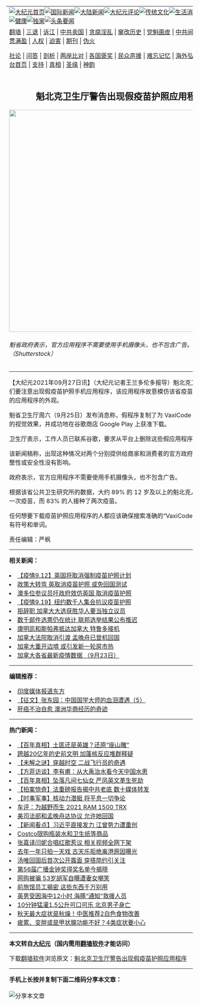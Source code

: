 <a name="1" id="1" target="_blank"></a><span id="1"></span>
<table align=center border="0"><tr><td colspan="2" VALIGN=TOP><a href="https://github.com/kinvde348/djy/blob/master/gb/nf1351518.md#1"><img src="https://raw.githubusercontent.com/kinvde348/www/master/t/djy/1.jpg" title="大纪元首页" alt="大纪元首页"></a><a href="https://github.com/kinvde348/djy/blob/master/gb/n24hr.md#1"><img src="https://raw.githubusercontent.com/kinvde348/www/master/t/djy/3.jpg" title="国际新闻" alt="国际新闻"></a><a href="https://github.com/kinvde348/djy/blob/master/gb/nsc413.md#1"><img src="https://raw.githubusercontent.com/kinvde348/www/master/t/djy/4.jpg" title="大陆新闻" alt="大陆新闻"></a><a href="https://github.com/kinvde348/djy/blob/master/gb/news392.md#1"><img src="https://raw.githubusercontent.com/kinvde348/www/master/t/djy/5.jpg" title="大纪元评论" alt="大纪元评论"></a><a href="https://github.com/kinvde348/djy/blob/master/gb/news2007.md#1"><img src="https://raw.githubusercontent.com/kinvde348/www/master/t/djy/6.jpg" title="传统文化" alt="传统文化"></a><a href="https://github.com/kinvde348/djy/blob/master/gb/news2008.md#1"><img src="https://raw.githubusercontent.com/kinvde348/www/master/t/djy/7.jpg" title="生活消费" alt="生活消费"></a><a href="https://github.com/kinvde348/djy/blob/master/gb/ncyule.md#1"><img src="https://raw.githubusercontent.com/kinvde348/www/master/t/djy/8.jpg" title="娱乐休闲" alt="娱乐休闲"></a><a href="https://github.com/kinvde348/djy/blob/master/gb/nsc1002.md#1"><img src="https://raw.githubusercontent.com/kinvde348/www/master/t/djy/9.jpg" title="健康" alt="健康"></a><a href="https://github.com/kinvde348/djy/blob/master/gb/nf6092.md#1"><img src="https://raw.githubusercontent.com/kinvde348/www/master/t/djy/10a.jpg" title="独家" alt="独家"></a><a href="https://github.com/kinvde348/djy/blob/master/gb/nf4514.md#1"><img src="https://raw.githubusercontent.com/kinvde348/www/master/t/djy/12a.jpg" title="头条要闻" alt="头条要闻"></a></td></tr>
<tr><td colspan="2" VALIGN=TOP><a target="_blank" href="https://github.com/kinvde348/www/blob/master/README.md?zsrh#1">翻墙</a> | <a target="_blank" href="https://github.com/kinvde348/djy/blob/master/gb/nf5657.md#1">三退</a> | <a target="_blank" href="https://github.com/kinvde348/djy/blob/master/gb/nf6124.md#1">诉江</a> | <a target="_blank" href="https://github.com/kinvde348/djy/blob/master/gb/nf1176117.md#1">中共卖国</a> | <a target="_blank" href="https://github.com/kinvde348/djy/blob/master/gb/nf5773.md#1">贪腐淫乱</a> | <a target="_blank" href="https://github.com/kinvde348/djy/blob/master/gb/nf1176115.md#1">窜改历史</a> | <a target="_blank" href="https://github.com/kinvde348/djy/blob/master/gb/nf1176107.md#1">党魁画皮</a> | <a target="_blank" href="https://github.com/kinvde348/djy/blob/master/gb/nf1320400.md#1">中共间谍</a> | <a target="_blank" href="https://github.com/kinvde348/djy/blob/master/gb/nf1176114.md#1">破坏传统</a> | <a target="_blank" href="https://github.com/kinvde348/ntdtv/blob/master/gb/prog447_1.md#1">恶贯满盈</a> | <a target="_blank" href="https://github.com/kinvde348/djy/blob/master/gb/ncid278.md#1">人权</a> | <a target="_blank" href="https://github.com/kinvde348/djy/blob/master/gb/nf1176111.md#1">迫害</a> | <a target="_blank" href="https://gitlab.com/szzdlab/mh-qikan/blob/master/README.md#1">期刊</a> | <a target="_blank" href="https://github.com/kinvde348/djy/blob/master/gb/nf5562.md#1">伪火</a></p><p><a target="_blank" href="https://github.com/kinvde348/djy/blob/master/gb/9p.md#1">社论</a> | <a target="_blank" href="https://github.com/kinvde348/djy/blob/master/gb/nf4378.md#1">问答</a> | <a target="_blank" href="https://github.com/kinvde348/djy/blob/master/gb/nf5792.md#1">剖析</a> | <a target="_blank" href="https://github.com/kinvde348/djy/blob/master/gb/nf5735.md#1">两岸比对</a> | <a target="_blank" href="https://github.com/kinvde348/djy/blob/master/gb/nf6119.md#1">各国褒奖</a> | <a target="_blank" href="https://github.com/kinvde348/djy/blob/master/gb/nf6120.md#1">民众声援</a> | <a target="_blank" href="https://github.com/kinvde348/djy/blob/master/gb/nf1188594.md#1">难忘记忆</a> | <a target="_blank" href="https://github.com/kinvde348/djy/blob/master/gb/nf3180.md#1">海外弘传</a> | <a target="_blank" href="https://github.com/kinvde348/djy/blob/master/gb/nf5410.md#1">万人上访</a> | <a target="_blank" href="https://github.com/kinvde348/www/blob/master/README.md?zsrh#1">平台首页</a> | <a target="_blank" href="https://github.com/kinvde348/djy/blob/master/gb/nf4386.md#1">支持</a> | <a target="_blank" href="https://github.com/kinvde348/djy/blob/master/gb/nf4389.md#1">真相</a> | <a target="_blank" href="https://github.com/kinvde348/djy/blob/master/gb/nf5790.md#1">圣缘</a> | <a target="_blank" href="https://github.com/kinvde348/djy/blob/master/gb/nf4786.md#1">神韵</a></td></tr>
<tr><td VALIGN=TOP width="626"><h2 align=center>魁北克卫生厅警告出现假疫苗护照应用程序</h2>
<img width="600" src="https://i.epochtimes.com/assets/uploads/2021/09/id13262074-shutterstock_1871514541-600x400.jpg" />
<h6>魁省政府表示，官方应用程序不需要使用手机摄像头，也不包含广告。（Shutterstock）
</h6>
<hr>
<p>【大纪元2021年09月27日讯】（大纪元记者王兰多伦多报导）魁北克卫生厅警告人们要注意出现假疫苗护照手机应用程序，该应用程序故意模仿该省疫苗接种证明系统的应用程序的外观。</p>
<p>魁省卫生厅周六（9月25日）发布消息称，假程序复制了为 VaxiCode 应用程序开发的视觉效果，并成功地在谷歌商店 Google Play 上获准下载。</p>
<p>卫生厅表示，工作人员已联系谷歌，要求从平台上删除这些假应用程序。</p>
<p>该新闻稿称，出现这种情况对两个分别提供给商家和消费者的官方政府应用程序的完整性或安全性没有影响。</p>
<p>政府表示，官方应用程序不需要使用手机摄像头，也不包含广告。</p>
<p>根据该省公共卫生研究所的数据，大约 89% 的 12 岁及以上的魁北克人至少接种了一次疫苗，而 83% 的人接种了两次疫苗。</p>
<p>任何想要下载<ahref="https://github.com/kinvde348/djy/blob/master/gb/tag/%E7%96%AB%E8%8B%97%E6%8A%A4%E7%85%A7%E5%BA%94%E7%94%A8%E7%A8%8B%E5%BA%8F.md#1">疫苗护照应用程序</a>的人都应该确保搜索准确的“VaxiCode”名称，前后没有符号和单词。</p>
<p>责任编辑：严枫</p>

<hr>


<strong>相关新闻：</strong>
<li><a href="https://github.com/kinvde348/djy/blob/master/gb/21/9/12/n13227763.md#1">【疫情9.12】英国将取消强制疫苗护照计划</a></li>
<li><a href="https://github.com/kinvde348/djy/blob/master/gb/21/9/12/n13228113.md#1">政策大转弯 英取消疫苗护照 或免回国测试</a></li>
<li><a href="https://github.com/kinvde348/djy/blob/master/gb/21/9/15/n13234624.md#1">澳多位参议员吁政府效仿英国 取消疫苗护照</a></li>
<li><a href="https://github.com/kinvde348/djy/blob/master/gb/21/9/19/n13244844.md#1">【疫情9.19】纽约数千人集会抗议疫苗护照</a></li>
<li><a href="https://github.com/kinvde348/djy/blob/master/gb/21/9/26/n13261961.md#1">拒辞职 加拿大大选获胜华人要当独立议员</a></li>
<li><a href="https://github.com/kinvde348/djy/blob/master/gb/21/9/26/n13261968.md#1">数千邮件选票仍在统计 联邦选举结果公布推迟</a></li>
<li><a href="https://github.com/kinvde348/djy/blob/master/gb/21/9/25/n13259947.md#1">康明凯和斯帕弗抵达加拿大 特鲁多接机</a></li>
<li><a href="https://github.com/kinvde348/djy/blob/master/gb/21/9/24/n13258871.md#1">加拿大法院取消引渡 孟晚舟已登机回国</a></li>
<li><a href="https://github.com/kinvde348/djy/blob/master/gb/21/9/23/n13253939.md#1">加拿大重开边境 或引发新一轮房市热</a></li>
<li><a href="https://github.com/kinvde348/djy/blob/master/gb/21/9/17/n13240319.md#1">加拿大各省最新疫情数据 （9月23日）</a></li>
<hr>


<strong>编辑推荐：</strong>
<li><a href="https://github.com/upjkzu3674/djy/blob/master/gb/18/10/27/n10812623.md?dfh#1" target="_blank">印度媒体报道东方</a></li><li><a href="https://github.com/tsiac2612/djy/blob/master/gb/19/4/24/n11208799.md#1" target="_blank">【征文】张东园：中国国学大师的血泪遭遇（5）</a></li><li><a href="https://github.com/tsiac2612/djy/blob/master/gb/17/12/3/n9920294.md#1" target="_blank">肝癌不治自愈 澳洲华商经历的奇迹</a></li>
<hr>

<strong>热门新闻：</strong>
<li><a href="https://github.com/kinvde348/djy/blob/master/gb/21/9/21/n13250236.md#1">【百年真相】土匪还是英雄？还原“座山雕”</a></li>
<li><a href="https://github.com/kinvde348/djy/blob/master/gb/21/9/23/n13254494.md#1">跨越20亿年的史前文明 加蓬核反应堆群释疑</a></li>
<li><a href="https://github.com/kinvde348/djy/blob/master/gb/21/9/14/n13234239.md#1">【未解之谜】穿越时空 二战飞行员的奇遇</a></li>
<li><a href="https://github.com/kinvde348/djy/blob/master/gb/21/9/21/n13250615.md#1">【方菲访谈】李有甫：从大禹治水看今天中国水患</a></li>
<li><a href="https://github.com/kinvde348/djy/blob/master/gb/21/9/24/n13258207.md#1">【百年真相】坠落凡间七仙女 严凤英文革生死劫</a></li>
<li><a href="https://github.com/kinvde348/djy/blob/master/gb/21/9/25/n13259312.md#1">【拍案惊奇】法重磅报告揭中共老底 数十媒体转发</a></li>
<li><a href="https://github.com/kinvde348/djy/blob/master/gb/21/9/24/n13258576.md#1">【时事军事】核动力潜艇 将平息一切争论</a></li>
<li><a href="https://github.com/kinvde348/djy/blob/master/gb/21/9/25/n13259405.md#1">车评：为越野而生 2021 RAM 1500 TRX</a></li>
<li><a href="https://github.com/kinvde348/djy/blob/master/gb/21/9/24/n13258309.md#1">美司法部和孟晚舟达协议 允许她回国</a></li>
<li><a href="https://github.com/kinvde348/djy/blob/master/gb/21/9/23/n13256334.md#1">【新闻看点】习近平直接发力 江曾势力遭重创</a></li>
<li><a href="https://github.com/kinvde348/djy/blob/master/gb/21/9/24/n13256597.md#1">Costco限购瓶装水和卫生纸等商品</a></li>
<li><a href="https://github.com/kinvde348/djy/blob/master/gb/21/9/23/n13256233.md#1">张嘉译闫妮合唱红歌惹议 相关视频全网下架</a></li>
<li><a href="https://github.com/kinvde348/djy/blob/master/gb/21/9/24/n13258607.md#1">去年一年只拍一天戏 古天乐拒绝离港原因曝光</a></li>
<li><a href="https://github.com/kinvde348/djy/blob/master/gb/21/9/23/n13256438.md#1">汤唯回国后首次公开露面 穿搭简约引关注</a></li>
<li><a href="https://github.com/kinvde348/djy/blob/master/gb/21/9/25/n13259982.md#1">第56届广播金钟奖得奖名单今揭晓</a></li>
<li><a href="https://github.com/kinvde348/djy/blob/master/gb/21/9/25/n13258918.md#1">网购被骗 53岁胡军自曝遭妻女嘲笑</a></li>
<li><a href="https://github.com/kinvde348/djy/blob/master/gb/21/9/24/n13257465.md#1">前旅馆员工揭密 这些东西千万别用</a></li>
<li><a href="https://github.com/kinvde348/djy/blob/master/gb/21/9/24/n13256977.md#1">英男受困海中12小时 海豚“通知”救援人员</a></li>
<li><a href="https://github.com/kinvde348/djy/blob/master/gb/21/9/26/n13261009.md#1">10分钟猛灌1.5公升可口可乐 北京男子身亡</a></li>
<li><a href="https://github.com/kinvde348/djy/blob/master/gb/21/9/23/n13255742.md#1">秋天最大症状是秋燥！中医推荐2白色食物改善</a></li>
<li><a href="https://github.com/kinvde348/djy/blob/master/gb/21/9/25/n13259259.md#1">疲累、变胖或是甲状腺功能不好？4类症状要小心</a></li>
<hr>

<strong>本文转自<a href="https://www.epochtimes.com">大纪元</a>（国内需用<a href="https://github.com/kinvde348/www/blob/master/README.md#8">翻墙软件</a>才能访问）</strong><p>下载<a href="https://github.com/kinvde348/www/blob/master/README.md#8">翻墙软件</a>浏览原文：<a href="https://www.epochtimes.com/gb/21/9/26/n13262073.htm">魁北克卫生厅警告出现假疫苗护照应用程序</a></p><hr>

<strong>手机上长按并复制下面二维码分享本文章：</strong><br><br><img src="https://chart.apis.google.com/chart?cht=qr&chs=240x240&choe=UTF-8&chld=M|2&chl=https://github.com/kinvde348/djy/blob/master/gb/21/9/26/n13262073.md%231" title="分享本文章"></td><td VALIGN=TOP><a href="https://github.com/kinvde348/djy/blob/master/gb/16/1/21/n4622075.md?dfh#1" target="_blank"><img src="https://raw.githubusercontent.com/kinvde348/djy/master/gb/300/wei-f1.jpg" title="中共的伪火骗局"  alt="中共的伪火骗局"></a><br><a href="https://github.com/kinvde348/www/blob/master/README.md?dfh#9" target="_blank"><img src="https://raw.githubusercontent.com/kinvde348/djy/master/gb/300/yong-h.jpg" title="永恒的见证"  alt="永恒的见证"></a><br><a href="https://github.com/kinvde348/djy/blob/master/gb/13/9/29/n3974789.md?dfh#1" target="_blank"><img src="https://raw.githubusercontent.com/kinvde348/djy/master/gb/300/shang-lnz.jpg" title="善良女子被中共投男牢"  alt="善良女子被中共投男牢"></a><br><a href="https://github.com/kinvde348/djy/blob/master/gb/16/3/16/n4663449.md?dfh#1" target="_blank"><img src="https://raw.githubusercontent.com/kinvde348/djy/master/gb/300/huo-z3.jpg" title="警卫目击活摘器官"  alt="警卫目击活摘器官"></a><br><a href="https://github.com/kinvde348/djy/blob/master/gb/16/8/7/n8177641.md?dfh#1" target="_blank"><img src="https://raw.githubusercontent.com/kinvde348/djy/master/gb/300/huo-z4.jpg" title="证人描述活摘恐怖"  alt="证人描述活摘恐怖"></a><br><a href="https://github.com/kinvde348/djy/blob/master/gb/10/4/19/n2881569.md?dfh#1" target="_blank"><img src="https://raw.githubusercontent.com/kinvde348/djy/master/gb/300/huo-z1.jpg" title="揭开活摘器官黑幕"  alt="揭开活摘器官黑幕"></a><br><a href="https://github.com/kinvde348/djy/blob/master/gb/10/11/7/n3077476.md?dfh#1" target="_blank"><img src="https://raw.githubusercontent.com/kinvde348/djy/master/gb/300/ma-ks.jpg" title="马克思的成魔之路"  alt="马克思的成魔之路"></a><br><a href="https://github.com/kinvde348/djy/blob/master/gb/14/6/9/n4173977.md?dfh#1" target="_blank"><img src="https://raw.githubusercontent.com/kinvde348/djy/master/gb/300/chang-zs.jpg" title="藏字石 蕴天机"  alt="藏字石 蕴天机"></a><br><a href="https://github.com/kinvde348/djy/blob/master/gb/18/5/10/n10381511.md?dfh#1" target="_blank"><img src="https://raw.githubusercontent.com/kinvde348/djy/master/gb/300/st1.jpg" title="关注三亿人三退"  alt="关注三亿人三退"></a><br><a href="https://github.com/kinvde348/djy/blob/master/gb/18/3/21/n10237682.md?dfh#1" target="_blank"><img src="https://raw.githubusercontent.com/kinvde348/djy/master/gb/300/jie-t.jpg" title="解体中共复兴中华"  alt="解体中共复兴中华"></a><br><a href="https://github.com/kinvde348/djy/blob/master/gb/9/2/9/n2422991.md?dfh#1" target="_blank"><img src="https://raw.githubusercontent.com/kinvde348/djy/master/gb/300/gao-zs.jpg" title="中共迫害良心律师"  alt="中共迫害良心律师"></a><br><a href="https://github.com/kinvde348/djy/blob/master/gb/18/12/9/n10900044.md?dfh#1" target="_blank"><img src="https://raw.githubusercontent.com/kinvde348/djy/master/gb/300/sj1.jpg" title="三百多万人举报江泽民"  alt="三百多万人举报江泽民"></a><br><a href="https://github.com/kinvde348/djy/blob/master/gb/18/8/28/n10672014.md?dfh#1" target="_blank"><img src="https://raw.githubusercontent.com/kinvde348/djy/master/gb/300/sj2.jpg" title="这些官员为何起诉江泽民"  alt="这些官员为何起诉江泽民"></a><br><a href="https://github.com/kinvde348/djy/blob/master/gb/8/12/18/n2367165.md?dfh#1" target="_blank"><img src="https://raw.githubusercontent.com/kinvde348/djy/master/gb/300/liangan.jpg" title="海峡两岸的强烈对比"  alt="海峡两岸的强烈对比"></a><br><a href="https://github.com/kinvde348/djy/blob/master/gb/15/12/10/n4593139.md?dfh#1" target="_blank"><img src="https://raw.githubusercontent.com/kinvde348/djy/master/gb/300/jia-ndzl.jpg" title="加拿大总理的贺信"  alt="加拿大总理的贺信"></a><br><a href="https://github.com/kinvde348/djy/blob/master/gb/11/6/17/n3289382.md?dfh#1" target="_blank"><img src="https://raw.githubusercontent.com/kinvde348/djy/master/gb/300/xiao-wd.jpg" title="探寻真相兼听则明"  alt="探寻真相兼听则明"></a><br><a href="https://github.com/kinvde348/djy/blob/master/gb/18/10/27/n10812623.md?dfh#1" target="_blank"><img src="https://raw.githubusercontent.com/kinvde348/djy/master/gb/300/yindu.jpg" title="印度媒体报道东方"  alt="印度媒体报道东方"></a><br><a href="https://github.com/kinvde348/djy/blob/master/gb/18/6/9/n10469652.md?dfh#1" target="_blank"><img src="https://raw.githubusercontent.com/kinvde348/djy/master/gb/300/xie-j.jpg" title="不一样的海外校园"  alt="不一样的海外校园"></a><br><a href="https://github.com/kinvde348/djy/blob/master/gb/7/4/5/n1669415.md?dfh#1" target="_blank"><img src="https://raw.githubusercontent.com/kinvde348/djy/master/gb/300/li-up.jpg" title="从大师到徒弟的传奇"  alt="从大师到徒弟的传奇"></a><br><a href="https://github.com/kinvde348/djy/blob/master/gb/17/5/26/n9191512.md?dfh#1" target="_blank"><img src="https://raw.githubusercontent.com/kinvde348/djy/master/gb/300/zfl2.jpg" title="亿万人与东方一本奇书"  alt="亿万人与东方一本奇书"></a><br><a href="https://github.com/kinvde348/djy/blob/master/gb/13/11/27/n4020290.md?dfh#1" target="_blank"><img src="https://raw.githubusercontent.com/kinvde348/djy/master/gb/300/zhen-h.jpg" title="大陆见不到的震撼场面"  alt="大陆见不到的震撼场面"></a><br><a href="https://github.com/kinvde348/djy/blob/master/gb/15/7/17/n4482910.md?dfh#1" target="_blank"><img src="https://raw.githubusercontent.com/kinvde348/djy/master/gb/300/dalu-sk.jpg" title="人心向善 大陆当初盛况"  alt="人心向善 大陆当初盛况"></a><br><a href="https://github.com/kinvde348/djy/blob/master/gb/19/1/5/n10955468.md?dfh#1" target="_blank"><img src="https://raw.githubusercontent.com/kinvde348/djy/master/gb/300/zfl1.jpg" title="追寻真理 这书讲什么"  alt="追寻真理 这书讲什么"></a><br><a href="https://github.com/kinvde348/www/blob/master/README.md?dfh#1" target="_blank"><img src="https://raw.githubusercontent.com/kinvde348/djy/master/gb/300/fq1.jpg" title="下载免费翻墙软件"  alt="下载免费翻墙软件"></a><br></td></tr></table>
